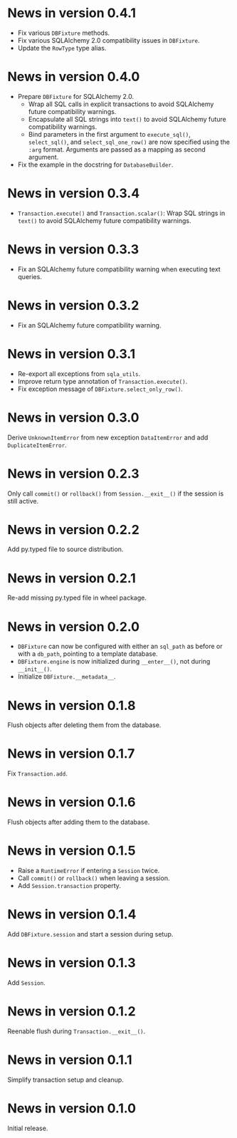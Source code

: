# News in version 0.4.1

- Fix various `DBFixture` methods.
- Fix various SQLAlchemy 2.0 compatibility issues in `DBFixture`.
- Update the `RowType` type alias.

# News in version 0.4.0

- Prepare `DBFixture` for SQLAlchemy 2.0.
    - Wrap all SQL calls in explicit transactions to avoid
      SQLAlchemy future compatibility warnings.
    - Encapsulate all SQL strings into `text()` to avoid
      SQLAlchemy future compatibility warnings.
    - Bind parameters in the first argument to `execute_sql()`,
      `select_sql()`, and `select_sql_one_row()` are now specified using
      the `:arg` format. Arguments are passed as a mapping as second
      argument.
- Fix the example in the docstring for `DatabaseBuilder`.

# News in version 0.3.4

- `Transaction.execute()` and `Transaction.scalar()`: Wrap SQL strings in
  `text()` to avoid SQLAlchemy future compatibility warnings.

# News in version 0.3.3

- Fix an SQLAlchemy future compatibility warning when executing text queries.

# News in version 0.3.2

- Fix an SQLAlchemy future compatibility warning.

# News in version 0.3.1

- Re-export all exceptions from `sqla_utils`.
- Improve return type annotation of `Transaction.execute()`.
- Fix exception message of `DBFixture.select_only_row()`.

# News in version 0.3.0

Derive `UnknownItemError` from new exception `DataItemError` and add
`DuplicateItemError`.

# News in version 0.2.3

Only call `commit()` or `rollback()` from `Session.__exit__()`
if the session is still active.

# News in version 0.2.2

Add py.typed file to source distribution.

# News in version 0.2.1

Re-add missing py.typed file in wheel package.

# News in version 0.2.0

- `DBFixture` can now be configured with either an `sql_path` as
  before or with a `db_path`, pointing to a template database.
- `DBFixture.engine` is now initialized during `__enter__()`, not
  during `__init__()`.
- Initialize `DBFixture.__metadata__`.

# News in version 0.1.8

Flush objects after deleting them from the database.

# News in version 0.1.7

Fix `Transaction.add`.

# News in version 0.1.6

Flush objects after adding them to the database.

# News in version 0.1.5

- Raise a `RuntimeError` if entering a `Session` twice.
- Call `commit()` or `rollback()` when leaving a session.
- Add `Session.transaction` property.

# News in version 0.1.4

Add `DBFixture.session` and start a session during setup.

# News in version 0.1.3

Add `Session`.

# News in version 0.1.2

Reenable flush during `Transaction.__exit__()`.

# News in version 0.1.1

Simplify transaction setup and cleanup.

# News in version 0.1.0

Initial release.
